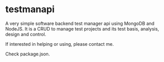 # testmanapi

A very simple software backend test manager api using MongoDB and NodeJS. It is a CRUD to manage test projects and its test basis, analysis, design and control.

If interested in helping or using, please contact me.

Check package.json.
